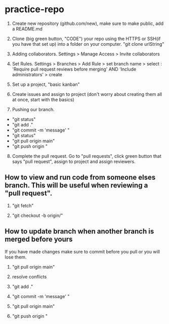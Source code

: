 # practice-repo

1. Create new repository (github.com/new), make sure to make public, add a README.md

2. Clone (big green button, "CODE") your repo using the HTTPS or SSH(if you have that set up) into a folder on your computer. "git clone urlString"

3. Adding collaborators. Settings > Manage Access > Invite collaborators

4. Set Rules. Settings > Branches > Add Rule > set branch name > select : 'Require pull request reviews before merging' AND 'Include administrators' > create

5. Set up a project, "basic kanban"

6. Create issues and assign to project (don't worry about creating them all at once, start with the basics)

7. Pushing our branch. 

 - "git status"
 - "git add ."
 - "git commit -m 'message' "
 - "git status"
 - "git pull origin main"
 - "git push origin <branchName>"

 8. Complete the pull request. Go to "pull requests", click green button that says "pull request", assign to project and assign reviewers.

 ## How to view and run code from someone elses branch. This will be useful when reviewing a "pull request". ##

 1. "git fetch"
 
 2. "git checkout -b <branchName> origin/<branchName>"

 ## How to update branch when another branch is merged before yours ##

 If you have made changes make sure to commit before you pull or you will lose them.

 1. "git pull origin main"

 2. resolve conflicts

 3. "git add ."

 4. "git commit -m 'message' "

 5. "git pull origin main"

 6. "git push origin <branchName>"